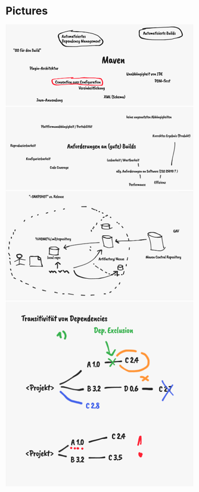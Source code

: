 # Pictures

![Basics](img/01-basics.png)
![Anforderungen an gute Builds](img/02-gute-builds.png)
![Repositories](img/03-repositories.png)
![Dependency Conflicts](img/04-dependency-conflicts.png)
